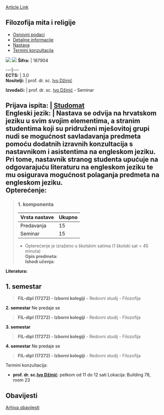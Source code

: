 [Article Link](https://www.fhs.hr/predmet/fmr)

## Filozofija mita i religije
  * [Osnovni podaci](https://www.fhs.hr/predmet/fmr#v1id-904804_981529_1_0 "Osnovni podaci")
  * [Detaljne informacije](https://www.fhs.hr/predmet/fmr#v1id-904804_981529_1_1 "Detaljne informacije")
  * [Nastava](https://www.fhs.hr/predmet/fmr#v1id-904804_981529_1_2 "Nastava")
  * [Termini konzultacija](https://www.fhs.hr/predmet/fmr#v1id-904804_981529_1_3 "Termini konzultacija")


[![](https://www.fhs.hr/img/flags/gif/hr.gif)](https://www.fhs.hr/predmet/fmr) [![](https://www.fhs.hr/img/flags/gif/gb.gif)](https://www.fhs.hr/en/course/pomar)
**Šifra:** |  187904  
  
---|---  
**ECTS:** |  3.0   
**Nositelji:** |  prof. dr. sc. [Ivo Džinić](https://www.fhs.hr/djelatnik/ivo.dzinic)   
  
**Izvođači:** |  prof. dr. sc. [Ivo Džinić](https://www.fhs.hr/djelatnik/ivo.dzinic) - Seminar  
  
**Prijava ispita:** |  [Studomat](http://www.isvu.hr/studomat)  
**Engleski jezik:** |  Nastava se odvija na hrvatskom jeziku u svim svojim elementima, a stranim studentima koji su pridruženi mješovitoj grupi nudi se mogućnost savladavanja predmeta pomoću dodatnih izravnih konzultacija s nastavnikom i asistentima na engleskom jeziku. Pri tome, nastavnik stranog studenta upućuje na odgovarajuću literaturu na engleskom jeziku te mu osigurava mogućnost polaganja predmeta na engleskom jeziku.   
**Opterećenje:**  
---  
> ### 1. komponenta
> | Vrsta nastave | Ukupno  
> ---|---  
> Predavanja | 15  
> Seminar | 15  
> * Opterećenje je izraženo u školskim satima (1 školski sat = 45 minuta)   
**Opis predmeta:**  
> **Ishodi učenja:**  

  
**Literatura:**  

  
**1. semestar**  
---  
> **FIL-dipl (17272) - Izborni kolegiji** - Redovni studij - Filozofija  
>   
  
**2. semestar** Ne predaje se  
> **FIL-dipl (17272) - Izborni kolegiji** - Redovni studij - Filozofija  
>   
  
**3. semestar**  
> **FIL-dipl (17272) - Izborni kolegiji** - Redovni studij - Filozofija  
>   
  
**4. semestar** Ne predaje se  
> **FIL-dipl (17272) - Izborni kolegiji** - Redovni studij - Filozofija  
>   
Termini konzultacija: 
  * **prof. dr. sc.[Ivo Džinić](https://www.fhs.hr/djelatnik/ivo.dzinic)**: 
petkom od 11 do 12 sati
Lokacija: Building 78, room 23 


## Obavijesti
[Arhiva obavijesti](https://www.fhs.hr/predmet/fmr?@=215o9#news_114437 "Arhiva obavijesti")
